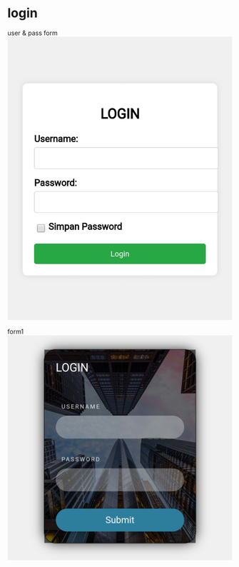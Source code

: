 # login
user & pass
form
![form](https://raw.githubusercontent.com/UnderworlD-Xz/login/refs/heads/main/form/screenshot.jpg)


form1
![2](https://raw.githubusercontent.com/UnderworlD-Xz/login/refs/heads/main/form1/screenshot1.jpg)
